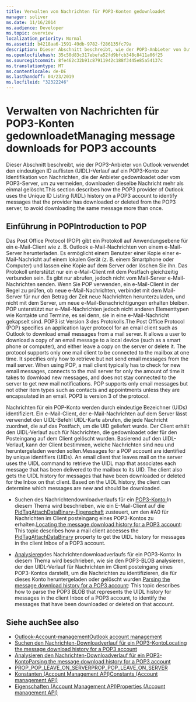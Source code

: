 ```yaml
---
title: Verwalten von Nachrichten für POP3-Konten gedownloadet
manager: soliver
ms.date: 11/16/2014
ms.audience: Developer
ms.topic: overview
localization_priority: Normal
ms.assetid: b4218aa6-1591-49db-9782-f286135fc79a
description: Dieser Abschnitt beschreibt, wie der POP3-Anbieter von Outlook verwendet den eindeutigen ID auflisten (UIDL)-Verlauf auf ein POP3-Konto zur Identifikation von Nachrichten, die der Anbieter gedownloadet oder vom POP3-Server, um zu vermeiden, downloaden dieselbe Nachricht mehr als einmal gelöscht.
ms.openlocfilehash: 35c50d83c317ebefa52fd9bfcb348c8411a06f25
ms.sourcegitcommit: 8fe462c32b91c87911942c188f3445e85a54137c
ms.translationtype: MT
ms.contentlocale: de-DE
ms.lasthandoff: 04/23/2019
ms.locfileid: "32322246"
---
```

# <a name="managing-message-downloads-for-pop3-accounts"></a><span data-ttu-id="b27f0-103">Verwalten von Nachrichten für POP3-Konten gedownloadet</span><span class="sxs-lookup"><span data-stu-id="b27f0-103">Managing message downloads for POP3 accounts</span></span>

<span data-ttu-id="b27f0-104">Dieser Abschnitt beschreibt, wie der POP3-Anbieter von Outlook verwendet den eindeutigen ID auflisten (UIDL)-Verlauf auf ein POP3-Konto zur Identifikation von Nachrichten, die der Anbieter gedownloadet oder vom POP3-Server, um zu vermeiden, downloaden dieselbe Nachricht mehr als einmal gelöscht.</span><span class="sxs-lookup"><span data-stu-id="b27f0-104">This section describes how the POP3 provider of Outlook uses the Unique ID Listing (UIDL) history on a POP3 account to identify messages that the provider has downloaded or deleted from the POP3 server, to avoid downloading the same message more than once.</span></span>
  
## <a name="introduction-to-pop"></a><span data-ttu-id="b27f0-105">Einführung in POP</span><span class="sxs-lookup"><span data-stu-id="b27f0-105">Introduction to POP</span></span>

<span data-ttu-id="b27f0-p101">Das Post Office Protocol (POP) gibt ein Protokoll auf Anwendungsebene für ein e-Mail-Client wie z. B. Outlook e-Mail-Nachrichten von einem e-Mail-Server herunterladen. Es ermöglicht einem Benutzer einer Kopie einer e-Mail-Nachricht auf einem lokalen Gerät (z. B. einem Smartphone oder Computer) und lassen eine Kopie auf dem Server oder löschen Sie ihn. Das Protokoll unterstützt nur ein e-Mail-Client mit dem Postfach gleichzeitig verbunden sein. Es gibt nur abrufen, jedoch nicht vom Mail-Server e-Mail-Nachrichten senden. Wenn Sie POP verwenden, ein e-Mail-Client in der Regel zu prüfen, ob neue e-Mail-Nachrichten, verbindet mit dem Mail-Server für nur den Betrag der Zeit neue Nachrichten herunterzuladen, und nicht mit dem Server, um neue e-Mail-Benachrichtigungen erhalten bleiben. POP unterstützt nur e-Mail-Nachrichten jedoch nicht anderen Elementtypen wie Kontakte und Termine, es sei denn, sie in eine e-Mail-Nachricht gekapselt sind. POP3 ist Version 3 des Protokolls.</span><span class="sxs-lookup"><span data-stu-id="b27f0-p101">The Post Office Protocol (POP) specifies an application layer protocol for an email client such as Outlook to download email messages from a mail server. It allows a user to download a copy of an email message to a local device (such as a smart phone or computer), and either leave a copy on the server or delete it. The protocol supports only one mail client to be connected to the mailbox at one time. It specifies only how to retrieve but not send email messages from the mail server. When using POP, a mail client typically has to check for new email messages, connects to the mail server for only the amount of time it takes to download new messages, and does not stay connected to the server to get new mail notifications. POP supports only email messages but not other item types such as contacts and appointments unless they are encapsulated in an email. POP3 is version 3 of the protocol.</span></span>
  
<span data-ttu-id="b27f0-p102">Nachrichten für ein POP-Konto werden durch eindeutige Bezeichner (UIDs) identifiziert. Ein e-Mail-Client, der e-Mail-Nachrichten auf dem Server lässt verwendet den UIDL-Befehl UIDL-Karte abrufen, die jede Nachricht zuordnet, die auf das Postfach, um die UID geliefert wurde. Der Client erhält den UIDL-Verlauf auch für Nachrichten, die gedownloadet oder für den Posteingang auf dem Client gelöscht wurden. Basierend auf den UIDL-Verlauf, kann der Client bestimmen, welche Nachrichten sind neu und heruntergeladen werden sollen.</span><span class="sxs-lookup"><span data-stu-id="b27f0-p102">Messages for a POP account are identified by unique identifiers (UIDs). An email client that leaves mail on the server uses the UIDL command to retrieve the UIDL map that associates each message that has been delivered to the mailbox to its UID. The client also gets the UIDL history for messages that have been downloaded or deleted for the Inbox on that client. Based on the UIDL history, the client can determine which messages are new and should be downloaded.</span></span>

- <span data-ttu-id="b27f0-117">Suchen des Nachrichtendownloadverlaufs für ein [POP3-Konto:](locating-the-message-download-history-for-a-pop3-account.md)In diesem Thema wird beschrieben, wie ein E-Mail-Client auf die [PidTagAttachDataBinary-Eigenschaft](https://msdn.microsoft.com/library/3b0a8b28-863e-4b96-a4c0-fdb8f40555b9%28Office.15%29.aspx) zusteuert, um den #A0 für Nachrichten im Client posteingang eines POP3-Kontos zu erhalten.</span><span class="sxs-lookup"><span data-stu-id="b27f0-117">[Locating the message download history for a POP3 account](locating-the-message-download-history-for-a-pop3-account.md): This topic describes how a mail client accesses the [PidTagAttachDataBinary](https://msdn.microsoft.com/library/3b0a8b28-863e-4b96-a4c0-fdb8f40555b9%28Office.15%29.aspx) property to get the UIDL history for messages in the client Inbox of a POP3 account.</span></span> 
    
- <span data-ttu-id="b27f0-118">[Analysieren](parsing-the-message-download-history-for-a-pop3-account.md)des Nachrichtendownloadverlaufs für ein POP3-Konto: In diesem Thema wird beschrieben, wie sie den POP3-BLOB analysieren, der den UIDL-Verlauf für Nachrichten im Client posteingang eines POP3-Kontos darstellt, um die Nachrichten zu identifizieren, die für dieses Konto heruntergeladen oder gelöscht wurden.</span><span class="sxs-lookup"><span data-stu-id="b27f0-118">[Parsing the message download history for a POP3 account](parsing-the-message-download-history-for-a-pop3-account.md): This topic describes how to parse the POP3 BLOB that represents the UIDL history for messages in the client Inbox of a POP3 account, to identify the messages that have been downloaded or deleted on that account.</span></span>
    
## <a name="see-also"></a><span data-ttu-id="b27f0-119">Siehe auch</span><span class="sxs-lookup"><span data-stu-id="b27f0-119">See also</span></span>

- [<span data-ttu-id="b27f0-120">Outlook-Account-management</span><span class="sxs-lookup"><span data-stu-id="b27f0-120">Outlook account management</span></span>](outlook-account-management.md)    
- [<span data-ttu-id="b27f0-121">Suchen den Nachrichten-Downloadverlauf für ein POP3-Konto</span><span class="sxs-lookup"><span data-stu-id="b27f0-121">Locating the message download history for a POP3 account</span></span>](locating-the-message-download-history-for-a-pop3-account.md) 
- [<span data-ttu-id="b27f0-122">Analysieren den Nachrichten-Downloadverlauf für ein POP3-Konto</span><span class="sxs-lookup"><span data-stu-id="b27f0-122">Parsing the message download history for a POP3 account</span></span>](parsing-the-message-download-history-for-a-pop3-account.md)   
- [<span data-ttu-id="b27f0-123">PROP_POP_LEAVE_ON_SERVER</span><span class="sxs-lookup"><span data-stu-id="b27f0-123">PROP_POP_LEAVE_ON_SERVER</span></span>](prop_pop_leave_on_server.md)  
- [<span data-ttu-id="b27f0-124">Konstanten (Account Management API)</span><span class="sxs-lookup"><span data-stu-id="b27f0-124">Constants (Account management API)</span></span>](constants-account-management-api.md)    
- [<span data-ttu-id="b27f0-125">Eigenschaften (Account Management API)</span><span class="sxs-lookup"><span data-stu-id="b27f0-125">Properties (Account management API)</span></span>](properties-account-management-api.md)
    

